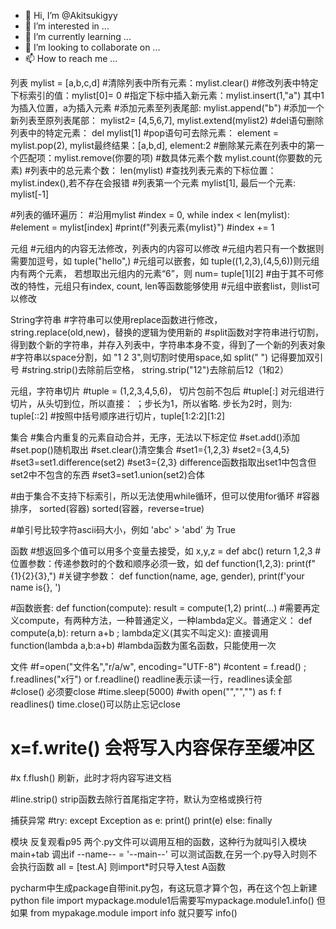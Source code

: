 - 👋 Hi, I’m @Akitsukigyy
- 👀 I’m interested in ...
- 🌱 I’m currently learning ...
- 💞️ I’m looking to collaborate on ...
- 📫 How to reach me ...

<!---
Akitsukigyy/Akitsukigyy is a ✨ special ✨ repository because its `README.md` (this file) appears on your GitHub profile.
You can click the Preview link to take a look at your changes.
--->


列表
mylist = [a,b,c,d]
#清除列表中所有元素：mylist.clear()
#修改列表中特定下标索引的值：mylist[0]= 0
#指定下标中插入新元素：mylist.insert(1,"a") 其中1为插入位置，a为插入元素
#添加元素至列表尾部: mylist.append("b")
#添加一个新列表至原列表尾部： mylist2= [4,5,6,7],       mylist.extend(mylist2)
#del语句删除列表中的特定元素： del mylist[1]
#pop语句可去除元素： element = mylist.pop(2), mylist最终结果：[a,b,d], element:2
#删除某元素在列表中的第一个匹配项：mylist.remove(你要的项)
#数具体元素个数 mylist.count(你要数的元素)
#列表中的总元素个数： len(mylist)
#查找列表元素的下标位置： mylist.index(),若不存在会报错
#列表第一个元素 mylist[1], 最后一个元素: mylist[-1]

#列表的循环遍历：
#沿用mylist
#index = 0, while index < len(mylist):
#element = mylist[index]
#print(f"列表元素{mylist}")
#index += 1

元组
#元组内的内容无法修改，列表内的内容可以修改
#元组内若只有一个数据则需要加逗号，如 tuple("hello",)
#元组可以嵌套，如 tuple((1,2,3),(4,5,6))则元组内有两个元素， 若想取出元组内的元素“6”，则 num= tuple[1][2]
#由于其不可修改的特性，元组只有index, count, len等函数能够使用
#元组中嵌套list，则list可以修改

String字符串
#字符串可以使用replace函数进行修改， string.replace(old,new)，替换的逻辑为使用新的
#split函数对字符串进行切割，得到数个新的字符串，并存入列表中，字符串本身不变，得到了一个新的列表对象
#字符串以space分割，如 "1 2 3",则切割时使用space,如 split(" ") 记得要加双引号
#string.strip()去除前后空格， string.strip("12")去除前后12（1和2）

元组，字符串切片
#tuple = (1,2,3,4,5,6)， 切片包前不包后
#tuple[:] 对元组进行切片，从头切到位，所以直接：  ；步长为1，所以省略. 步长为2时，则为: tuple[::2]
#按照中括号顺序进行切片，tuple[1:2:2][1:2]

集合
#集合内重复的元素自动合并，无序，无法以下标定位
#set.add()添加
#set.pop()随机取出
#set.clear()清空集合
#set1={1,2,3}
#set2={3,4,5}
#set3=set1.difference(set2)
#set3={2,3} difference函数指取出set1中包含但set2中不包含的东西
#set3=set1.union(set2)合体

#由于集合不支持下标索引，所以无法使用while循环，但可以使用for循环
#容器排序， sorted(容器) sorted(容器，reverse=true)

#单引号比较字符ascii码大小，例如 'abc' > 'abd' 为 True


函数
#想返回多个值可以用多个变量去接受，如 x,y,z = def abc() return 1,2,3
#位置参数：传递参数时的个数和顺序必须一致，如 def function(1,2,3): print(f"{1}{2}{3},")
#关键字参数： def function(name, age, gender), print(f'your name is{}, ')

#函数嵌套: def function(compute): result = compute(1,2) print(...)
#需要再定义compute，有两种方法，一种普通定义，一种lambda定义。普通定义： def compute(a,b): return a+b ; lambda定义(其实不叫定义): 直接调用 function(lambda a,b:a+b)
#lambda函数为匿名函数，只能使用一次

文件
#f=open("文件名","r/a/w", encoding="UTF-8")
#content = f.read()  ; f.readlines("x行") or f.readline() readline表示读一行，readlines读全部
#close() 必须要close
#time.sleep(5000)
#with open("","","") as f: f readlines()   time.close()可以防止忘记close
# x=f.write() 会将写入内容保存至缓冲区
#x f.flush() 刷新，此时才将内容写进文档

#line.strip() strip函数去除行首尾指定字符，默认为空格或换行符

捕获异常
#try:     except Exception as e: print()   print(e)  else:  finally


模块  反复观看p95
两个.py文件可以调用互相的函数，这种行为就叫引入模块
main+tab 调出if --name-- = '--main--' 可以测试函数,在另一个.py导入时则不会执行函数
all = [test.A] 则import*时只导入test A函数

pycharm中生成package自带init.py包，有这玩意才算个包，再在这个包上新建python file
import mypackage.module1后需要写mypackage.module1.info()
但如果 from mypakage.module import info 就只要写 info()



